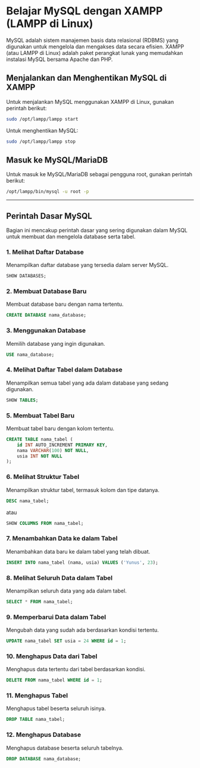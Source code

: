 # Belajar MySQL dengan XAMPP (LAMPP di Linux)

MySQL adalah sistem manajemen basis data relasional (RDBMS) yang digunakan untuk mengelola dan mengakses data secara efisien. XAMPP (atau LAMPP di Linux) adalah paket perangkat lunak yang memudahkan instalasi MySQL bersama Apache dan PHP.

## Menjalankan dan Menghentikan MySQL di XAMPP

Untuk menjalankan MySQL menggunakan XAMPP di Linux, gunakan perintah berikut:

```sh
sudo /opt/lampp/lampp start
```

Untuk menghentikan MySQL:

```sh
sudo /opt/lampp/lampp stop
```

## Masuk ke MySQL/MariaDB

Untuk masuk ke MySQL/MariaDB sebagai pengguna root, gunakan perintah berikut:

```sh
/opt/lampp/bin/mysql -u root -p
```

---

## Perintah Dasar MySQL

Bagian ini mencakup perintah dasar yang sering digunakan dalam MySQL untuk membuat dan mengelola database serta tabel.

### 1. Melihat Daftar Database
Menampilkan daftar database yang tersedia dalam server MySQL.
```sql
SHOW DATABASES;
```

### 2. Membuat Database Baru
Membuat database baru dengan nama tertentu.
```sql
CREATE DATABASE nama_database;
```

### 3. Menggunakan Database
Memilih database yang ingin digunakan.
```sql
USE nama_database;
```

### 4. Melihat Daftar Tabel dalam Database
Menampilkan semua tabel yang ada dalam database yang sedang digunakan.
```sql
SHOW TABLES;
```

### 5. Membuat Tabel Baru
Membuat tabel baru dengan kolom tertentu.
```sql
CREATE TABLE nama_tabel (
    id INT AUTO_INCREMENT PRIMARY KEY,
    nama VARCHAR(100) NOT NULL,
    usia INT NOT NULL
);
```

### 6. Melihat Struktur Tabel
Menampilkan struktur tabel, termasuk kolom dan tipe datanya.
```sql
DESC nama_tabel;
```
atau
```sql
SHOW COLUMNS FROM nama_tabel;
```

### 7. Menambahkan Data ke dalam Tabel
Menambahkan data baru ke dalam tabel yang telah dibuat.
```sql
INSERT INTO nama_tabel (nama, usia) VALUES ('Yunus', 23);
```

### 8. Melihat Seluruh Data dalam Tabel
Menampilkan seluruh data yang ada dalam tabel.
```sql
SELECT * FROM nama_tabel;
```

### 9. Memperbarui Data dalam Tabel
Mengubah data yang sudah ada berdasarkan kondisi tertentu.
```sql
UPDATE nama_tabel SET usia = 24 WHERE id = 1;
```

### 10. Menghapus Data dari Tabel
Menghapus data tertentu dari tabel berdasarkan kondisi.
```sql
DELETE FROM nama_tabel WHERE id = 1;
```

### 11. Menghapus Tabel
Menghapus tabel beserta seluruh isinya.
```sql
DROP TABLE nama_tabel;
```

### 12. Menghapus Database
Menghapus database beserta seluruh tabelnya.
```sql
DROP DATABASE nama_database;
```
